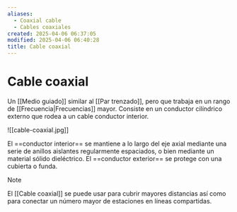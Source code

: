 ```yaml
---
aliases:
  - Coaxial cable
  - Cables coaxiales
created: 2025-04-06 06:37:05
modified: 2025-04-06 06:40:28
title: Cable coaxial
---
```


# Cable coaxial

Un [[Medio guiado]] similar al [[Par trenzado]], pero que trabaja en un rango de [[Frecuencia|Frecuencias]] mayor. Consiste en un conductor cilíndrico externo que rodea a un cable conductor interior.

![[cable-coaxial.jpg]]

El ==conductor interior== se mantiene a lo largo del eje axial mediante una serie de anillos aislantes regularmente espaciados, o bien mediante un material sólido dieléctrico. El ==conductor exterior== se protege con una cubierta o funda.

> [!note]
> El [[Cable coaxial]] se puede usar para cubrir mayores distancias así como para conectar un número mayor de estaciones en líneas compartidas.
